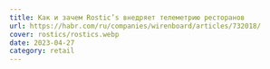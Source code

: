 ```yaml
---
title: Как и зачем Rostic’s внедряет телеметрию ресторанов
url: https://habr.com/ru/companies/wirenboard/articles/732018/
cover: rostics/rostics.webp
date: 2023-04-27
category: retail
---
```

